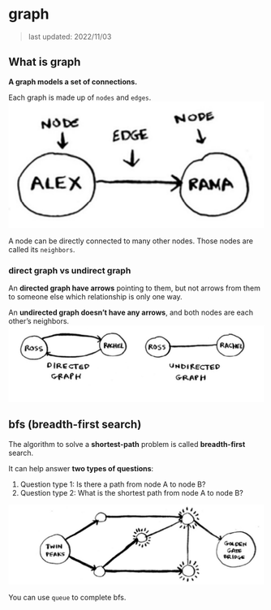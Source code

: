 # graph

> last updated: 2022/11/03

## What is graph

**A graph models a set of connections.**

Each graph is made up of `nodes` and `edges`.
![graph_node_edge](./asset/grokking/ch6/graph_node_edge.drawio.svg)

A node can be directly connected to many other nodes. Those nodes are called its `neighbors`.

### direct graph vs undirect graph

An **directed graph have arrows** pointing to them, but not arrows from them to someone else which relationship is only one way.

An **undirected graph doesn’t have any arrows**, and both nodes are each other’s neighbors.
![direct_vs_undirect](./asset/grokking/ch6/direct_undirect.drawio.svg)

## bfs (breadth-first search)

The algorithm to solve a **shortest-path** problem is called **breadth-first** search.

It can help answer **two types of questions**:

1. Question type 1: Is there a path from node A to node B?
2. Question type 2: What is the shortest path from node A to node B?

![bfs-bridge](./asset/grokking/ch6/bfs_bridge.drawio.svg)

You can use `queue` to complete bfs.
